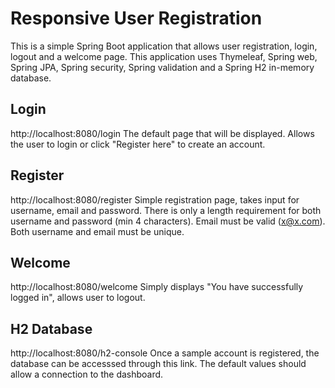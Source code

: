 # Responsive User Registration
This is a simple Spring Boot application that allows user registration, login, logout and a welcome page. This application uses Thymeleaf, Spring web, Spring JPA, Spring security, Spring validation and a Spring H2 in-memory database.

## Login
http://localhost:8080/login The default page that will be displayed. Allows the user to login or click "Register here" to create an account.

## Register
http://localhost:8080/register Simple registration page, takes input for username, email and password. There is only a length requirement for both username and password (min 4 characters). Email must be valid (x@x.com). Both username and email must be unique.

## Welcome
http://localhost:8080/welcome Simply displays "You have successfully logged in", allows user to logout.

## H2 Database
http://localhost:8080/h2-console Once a sample account is registered, the database can be accesssed through this link. The default values should allow a connection to the dashboard.